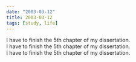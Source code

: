 ```yaml
---
date: "2003-03-12"
title: 2003-03-12
tags: [study, life]
---
```

I have to finish the 5th chapter of my dissertation.<br>
I have to finish the 5th chapter of my dissertation.<br>
I have to finish the 5th chapter of my dissertation.<br>


